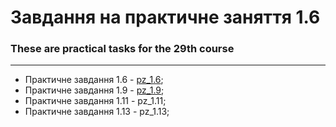 # Завдання на практичне заняття 1.6

### These are practical tasks for the 29th course

---

- Практичне завдання 1.6 - [pz_1.6](https://github.com/oleksvlas/practicalTasks/tree/master/pz_1.6);
- Практичне завдання 1.9 - [pz_1.9](https://github.com/oleksvlas/practicalTasks/tree/master/pz_1.9);
- Практичне завдання 1.11 - pz_1.11;
- Практичне завдання 1.13 - pz_1.13;
